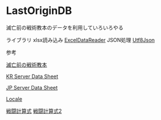 # LastOriginDB
滅亡前の戦術教本のデータを利用していろいろやる

ライブラリ
xlsx読み込み
[ExcelDataReader](https://github.com/ExcelDataReader/ExcelDataReader)
JSON処理
[Utf8Json](https://github.com/neuecc/Utf8Json)

参考

[滅亡前の戦術教本](https://lo.swaytwig.com/) 

[KR Server Data Sheet](https://docs.google.com/spreadsheets/d/11IxebdUQ_VHbaP79sN8KxZ87n3c5rG42DL8TQOK9h1k)

[JP Server Data Sheet](https://docs.google.com/spreadsheets/d/1ohSOKdl1IZq8aOsWPJ74yX01Ave7FkSrUFG5MSbfZN8)

[Locale](https://docs.google.com/spreadsheets/d/1Q2tpfQntZxmI0Xbx9HZo0vjBY7kQGZGmH1MBGTzrnvo)

[戦闘計算式](https://seesaawiki.jp/lastorigin/d/%bd%e9%bf%b4%bc%d4%a5%ac%a5%a4%a5%c9#content_4)
[戦闘計算式2](http://lo.gamekee.com/9970.html)
